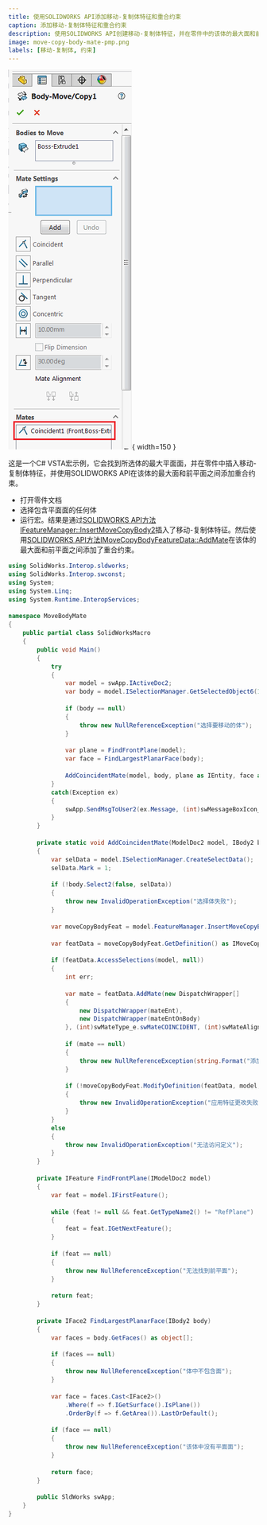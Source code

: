 ```yaml
---
title: 使用SOLIDWORKS API添加移动-复制体特征和重合约束
caption: 添加移动-复制体特征和重合约束
description: 使用SOLIDWORKS API创建移动-复制体特征，并在零件中的该体的最大面和前平面之间添加重合约束的C# VSTA宏示例
image: move-copy-body-mate-pmp.png
labels: [移动-复制体, 约束]
---
```

![添加了重合约束的移动-复制体特征的属性管理器页面](move-copy-body-mate-pmp.png){ width=150 }

这是一个C# VSTA宏示例，它会找到所选体的最大平面面，并在零件中插入移动-复制体特征，并使用SOLIDWORKS API在该体的最大面和前平面之间添加重合约束。

* 打开零件文档
* 选择包含平面面的任何体
* 运行宏。结果是通过[SOLIDWORKS API方法IFeatureManager::InsertMoveCopyBody2](https://help.solidworks.com/2016/english/api/sldworksapi/solidworks.interop.sldworks~solidworks.interop.sldworks.ifeaturemanager~insertmovecopybody2.html)插入了移动-复制体特征。然后使用[SOLIDWORKS API方法IMoveCopyBodyFeatureData::AddMate](https://help.solidworks.com/2016/english/api/sldworksapi/SolidWorks.Interop.sldworks~SolidWorks.Interop.sldworks.IMoveCopyBodyFeatureData~AddMate.html)在该体的最大面和前平面之间添加了重合约束。

~~~ cs
using SolidWorks.Interop.sldworks;
using SolidWorks.Interop.swconst;
using System;
using System.Linq;
using System.Runtime.InteropServices;

namespace MoveBodyMate
{
    public partial class SolidWorksMacro
    {
        public void Main()
        {
            try
            {
                var model = swApp.IActiveDoc2;
                var body = model.ISelectionManager.GetSelectedObject6(1, -1) as IBody2;

                if (body == null)
                {
                    throw new NullReferenceException("选择要移动的体");
                }

                var plane = FindFrontPlane(model);
                var face = FindLargestPlanarFace(body);

                AddCoincidentMate(model, body, plane as IEntity, face as IEntity);
            }
            catch(Exception ex)
            {
                swApp.SendMsgToUser2(ex.Message, (int)swMessageBoxIcon_e.swMbStop, (int)swMessageBoxBtn_e.swMbOk);
            }
        }

        private static void AddCoincidentMate(ModelDoc2 model, IBody2 body, IEntity mateEnt, IEntity mateEntOnBody)
        {
            var selData = model.ISelectionManager.CreateSelectData();
            selData.Mark = 1;

            if (!body.Select2(false, selData))
            {
                throw new InvalidOperationException("选择体失败");
            }

            var moveCopyBodyFeat = model.FeatureManager.InsertMoveCopyBody2(0, 0, 0, 0, 0, 0, 0, 0, 0, 0, false, 1);

            var featData = moveCopyBodyFeat.GetDefinition() as IMoveCopyBodyFeatureData;

            if (featData.AccessSelections(model, null))
            {
                int err;

                var mate = featData.AddMate(new DispatchWrapper[]
                {
                    new DispatchWrapper(mateEnt),
                    new DispatchWrapper(mateEntOnBody)
                }, (int)swMateType_e.swMateCOINCIDENT, (int)swMateAlign_e.swMateAlignCLOSEST, 0, 0, out err);

                if (mate == null)
                {
                    throw new NullReferenceException(string.Format("添加约束失败: {0}", (swAddMateError_e)err));
                }

                if (!moveCopyBodyFeat.ModifyDefinition(featData, model, null))
                {
                    throw new InvalidOperationException("应用特征更改失败");
                }
            }
            else
            {
                throw new InvalidOperationException("无法访问定义");
            }
        }

        private IFeature FindFrontPlane(IModelDoc2 model)
        {
            var feat = model.IFirstFeature();

            while (feat != null && feat.GetTypeName2() != "RefPlane")
            {
                feat = feat.IGetNextFeature();
            }

            if (feat == null)
            {
                throw new NullReferenceException("无法找到前平面");
            }

            return feat;
        }

        private IFace2 FindLargestPlanarFace(IBody2 body)
        {
            var faces = body.GetFaces() as object[];

            if (faces == null)
            {
                throw new NullReferenceException("体中不包含面");
            }

            var face = faces.Cast<IFace2>()
                .Where(f => f.IGetSurface().IsPlane())
                .OrderBy(f => f.GetArea()).LastOrDefault();

            if (face == null)
            {
                throw new NullReferenceException("该体中没有平面面");
            }

            return face;
        }

        public SldWorks swApp;
    }
}


~~~